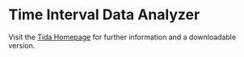 Time Interval Data Analyzer
============================

Visit the [Tida Homepage](http://tida.meisen.net) for further information and a downloadable version.
